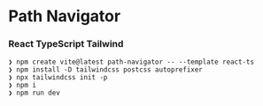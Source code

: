 # Path Navigator

### React TypeScript Tailwind
```
❯ npm create vite@latest path-navigator -- --template react-ts
❯ npm install -D tailwindcss postcss autoprefixer
❯ npx tailwindcss init -p
❯ npm i
❯ npm run dev
```
